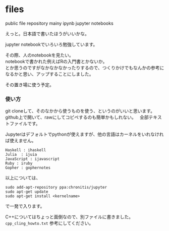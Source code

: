 # files
public file repository mainy ipynb jupyter notebooks

えっと。日本語で書いたほうがいいかな。

jupyter notebookでいろいろ勉強しています。

その際、人のnotebookを見たい。  
notebookで書かれた例えばRの入門書とかないか。  
とか思うのですがなかなかなかったりするので、つくりかけでもなんかの参考になるかと思い、アップすることにしました。  

その置き場に使う予定。

### 使い方
git cloneして、そのなかから使うものを使う、というのがいいと思います。  
github上で開いて、rawにしてコピペするのも簡単かもしれない。  
全部テキストファイルです。

Jupyterはデフォルトでpythonが使えますが、他の言語はカーネルをいれなければ使えません。  
```
Haskell : ihaskell
Julia  : ijuia
JavaScript : ijavascript
Ruby : iruby
Gopher : gophernotes
```
以上については、
```
sudo add-apt-repository ppa:chronitis/jupyter
sudo apt-get update
sudo apt-get install <kernelname>
```
で一発で入ります。

C++についてはちょっと面倒なので、別ファイルに書きました。`cpp_cling_howto.txt` 参考にしてください。

